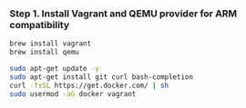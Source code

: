### Step 1. Install Vagrant and QEMU provider for ARM compatibility

```bash
brew install vagrant
brew install qemu

sudo apt-get update -y
sudo apt-get install git curl bash-completion
curl -fsSL https://get.docker.com/ | sh
sudo usermod -aG docker vagrant
```